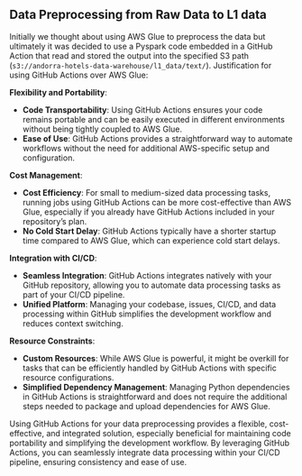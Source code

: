 ## Data Preprocessing from Raw Data to L1 data

Initially we thought about using AWS Glue to preprocess the data but ultimately it was decided to use a Pyspark code embedded in a GitHub Action that read and stored the output into the specified S3 path (`s3://andorra-hotels-data-warehouse/l1_data/text/`). Justification for using GitHub Actions over AWS Glue:

**Flexibility and Portability**:
- **Code Transportability**: Using GitHub Actions ensures your code remains portable and can be easily executed in different environments without being tightly coupled to AWS Glue.
- **Ease of Use**: GitHub Actions provides a straightforward way to automate workflows without the need for additional AWS-specific setup and configuration.

**Cost Management**:
- **Cost Efficiency**: For small to medium-sized data processing tasks, running jobs using GitHub Actions can be more cost-effective than AWS Glue, especially if you already have GitHub Actions included in your repository’s plan.
- **No Cold Start Delay**: GitHub Actions typically have a shorter startup time compared to AWS Glue, which can experience cold start delays.

**Integration with CI/CD**:
- **Seamless Integration**: GitHub Actions integrates natively with your GitHub repository, allowing you to automate data processing tasks as part of your CI/CD pipeline.
- **Unified Platform**: Managing your codebase, issues, CI/CD, and data processing within GitHub simplifies the development workflow and reduces context switching.

**Resource Constraints**:
- **Custom Resources**: While AWS Glue is powerful, it might be overkill for tasks that can be efficiently handled by GitHub Actions with specific resource configurations.
- **Simplified Dependency Management**: Managing Python dependencies in GitHub Actions is straightforward and does not require the additional steps needed to package and upload dependencies for AWS Glue.

Using GitHub Actions for your data preprocessing provides a flexible, cost-effective, and integrated solution, especially beneficial for maintaining code portability and simplifying the development workflow. By leveraging GitHub Actions, you can seamlessly integrate data processing within your CI/CD pipeline, ensuring consistency and ease of use.